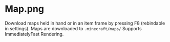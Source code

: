 # Map.png

Download maps held in hand or in an item frame by pressing F8 (rebindable in settings). Maps are downloaded to `.minecraft/maps/` Supports ImmediatelyFast Rendering.

